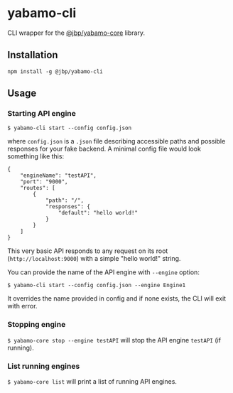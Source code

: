 # yabamo-cli

CLI wrapper for the [@jbp/yabamo-core](https://www.npmjs.com/package/@jbp/yabamo-core) library.

## Installation
```npm install -g @jbp/yabamo-cli```

## Usage

### Starting API engine
```$ yabamo-cli start --config config.json```

where ```config.json``` is a ```.json``` file describing accessible paths and possible responses for your fake backend. A minimal config file would look something like this:
```
{
    "engineName": "testAPI",
    "port": "9000",
    "routes": [
        {
            "path": "/",
            "responses": {
                "default": "hello world!"
            }
        }
    ]
}
```
This very basic API responds to any request on its root (```http://localhost:9000```) with a simple "hello world!" string.

You can provide the name of the API engine with ```--engine``` option:

```$ yabamo-cli start --config config.json --engine Engine1```

It overrides the name provided in config and if none exists, the CLI will exit with error.

### Stopping engine

```$ yabamo-core stop --engine testAPI``` will stop the API engine ```testAPI``` (if running).

### List running engines

```$ yabamo-core list``` will print a list of running API engines.